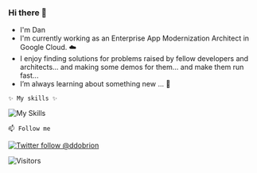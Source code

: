 ### Hi there 👋
- I'm Dan
- I'm currently working as an Enterprise App Modernization Architect in Google Cloud. ☁️
- I enjoy finding solutions for problems raised by fellow developers and architects... and making some demos for them... and make them run fast...
- I’m always learning about something new ... 🌱

`✨ My skills ✨`  

![My Skills](https://skillicons.dev/icons?i=java,kotlin,kubernetes,docker,gcp,aws,performance&theme=light)

`📫 Follow me`  

[![Twitter follow @ddobrion](https://img.shields.io/twitter/follow/ddobrin?style=social)](https://twitter.com/ddobrin) &nbsp;

![Visitors](https://api.visitorbadge.io/api/visitors?path=https%3A%2F%2Fgithub.com%2Fddobrins&label=%F0%9F%8F%A1%20visitors&labelColor=%232ccce4&countColor=%23dce775&style=flat-square)
